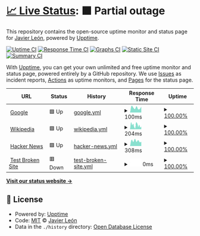 # [📈 Live Status](https://demo.upptime.js.org): <!--live status--> **🟧 Partial outage**

This repository contains the open-source uptime monitor and status page for [Javier León](https://javierleon.dev), powered by [Upptime](https://github.com/upptime/upptime).

[![Uptime CI](https://github.com/jelitox/naup/workflows/Uptime%20CI/badge.svg)](https://github.com/jelitox/naup/actions?query=workflow%3A%22Uptime+CI%22)
[![Response Time CI](https://github.com/jelitox/naup/workflows/Response%20Time%20CI/badge.svg)](https://github.com/jelitox/naup/actions?query=workflow%3A%22Response+Time+CI%22)
[![Graphs CI](https://github.com/jelitox/naup/workflows/Graphs%20CI/badge.svg)](https://github.com/jelitox/naup/actions?query=workflow%3A%22Graphs+CI%22)
[![Static Site CI](https://github.com/jelitox/naup/workflows/Static%20Site%20CI/badge.svg)](https://github.com/jelitox/naup/actions?query=workflow%3A%22Static+Site+CI%22)
[![Summary CI](https://github.com/jelitox/naup/workflows/Summary%20CI/badge.svg)](https://github.com/jelitox/naup/actions?query=workflow%3A%22Summary+CI%22)

With [Upptime](https://upptime.js.org), you can get your own unlimited and free uptime monitor and status page, powered entirely by a GitHub repository. We use [Issues](https://github.com/jelitox/naup/issues) as incident reports, [Actions](https://github.com/jelitox/naup/actions) as uptime monitors, and [Pages](https://demo.upptime.js.org) for the status page.

<!--start: status pages-->
<!-- This summary is generated by Upptime (https://github.com/upptime/upptime) -->
<!-- Do not edit this manually, your changes will be overwritten -->
<!-- prettier-ignore -->
| URL | Status | History | Response Time | Uptime |
| --- | ------ | ------- | ------------- | ------ |
| <img alt="" src="https://icons.duckduckgo.com/ip3/www.google.com.ico" height="13"> [Google](https://www.google.com) | 🟩 Up | [google.yml](https://github.com/jelitox/navup/commits/HEAD/history/google.yml) | <details><summary><img alt="Response time graph" src="./graphs/google/response-time-week.png" height="20"> 100ms</summary><br><a href="https://jelitox.github.io/naup/history/google"><img alt="Response time 100" src="https://img.shields.io/endpoint?url=https%3A%2F%2Fraw.githubusercontent.com%2Fjelitox%2Fnavup%2FHEAD%2Fapi%2Fgoogle%2Fresponse-time.json"></a><br><a href="https://jelitox.github.io/naup/history/google"><img alt="24-hour response time 86" src="https://img.shields.io/endpoint?url=https%3A%2F%2Fraw.githubusercontent.com%2Fjelitox%2Fnavup%2FHEAD%2Fapi%2Fgoogle%2Fresponse-time-day.json"></a><br><a href="https://jelitox.github.io/naup/history/google"><img alt="7-day response time 100" src="https://img.shields.io/endpoint?url=https%3A%2F%2Fraw.githubusercontent.com%2Fjelitox%2Fnavup%2FHEAD%2Fapi%2Fgoogle%2Fresponse-time-week.json"></a><br><a href="https://jelitox.github.io/naup/history/google"><img alt="30-day response time 99" src="https://img.shields.io/endpoint?url=https%3A%2F%2Fraw.githubusercontent.com%2Fjelitox%2Fnavup%2FHEAD%2Fapi%2Fgoogle%2Fresponse-time-month.json"></a><br><a href="https://jelitox.github.io/naup/history/google"><img alt="1-year response time 100" src="https://img.shields.io/endpoint?url=https%3A%2F%2Fraw.githubusercontent.com%2Fjelitox%2Fnavup%2FHEAD%2Fapi%2Fgoogle%2Fresponse-time-year.json"></a></details> | <details><summary><a href="https://jelitox.github.io/naup/history/google">100.00%</a></summary><a href="https://jelitox.github.io/naup/history/google"><img alt="All-time uptime 100.00%" src="https://img.shields.io/endpoint?url=https%3A%2F%2Fraw.githubusercontent.com%2Fjelitox%2Fnavup%2FHEAD%2Fapi%2Fgoogle%2Fuptime.json"></a><br><a href="https://jelitox.github.io/naup/history/google"><img alt="24-hour uptime 100.00%" src="https://img.shields.io/endpoint?url=https%3A%2F%2Fraw.githubusercontent.com%2Fjelitox%2Fnavup%2FHEAD%2Fapi%2Fgoogle%2Fuptime-day.json"></a><br><a href="https://jelitox.github.io/naup/history/google"><img alt="7-day uptime 100.00%" src="https://img.shields.io/endpoint?url=https%3A%2F%2Fraw.githubusercontent.com%2Fjelitox%2Fnavup%2FHEAD%2Fapi%2Fgoogle%2Fuptime-week.json"></a><br><a href="https://jelitox.github.io/naup/history/google"><img alt="30-day uptime 100.00%" src="https://img.shields.io/endpoint?url=https%3A%2F%2Fraw.githubusercontent.com%2Fjelitox%2Fnavup%2FHEAD%2Fapi%2Fgoogle%2Fuptime-month.json"></a><br><a href="https://jelitox.github.io/naup/history/google"><img alt="1-year uptime 100.00%" src="https://img.shields.io/endpoint?url=https%3A%2F%2Fraw.githubusercontent.com%2Fjelitox%2Fnavup%2FHEAD%2Fapi%2Fgoogle%2Fuptime-year.json"></a></details>
| <img alt="" src="https://icons.duckduckgo.com/ip3/en.wikipedia.org.ico" height="13"> [Wikipedia](https://en.wikipedia.org) | 🟩 Up | [wikipedia.yml](https://github.com/jelitox/navup/commits/HEAD/history/wikipedia.yml) | <details><summary><img alt="Response time graph" src="./graphs/wikipedia/response-time-week.png" height="20"> 204ms</summary><br><a href="https://jelitox.github.io/naup/history/wikipedia"><img alt="Response time 217" src="https://img.shields.io/endpoint?url=https%3A%2F%2Fraw.githubusercontent.com%2Fjelitox%2Fnavup%2FHEAD%2Fapi%2Fwikipedia%2Fresponse-time.json"></a><br><a href="https://jelitox.github.io/naup/history/wikipedia"><img alt="24-hour response time 564" src="https://img.shields.io/endpoint?url=https%3A%2F%2Fraw.githubusercontent.com%2Fjelitox%2Fnavup%2FHEAD%2Fapi%2Fwikipedia%2Fresponse-time-day.json"></a><br><a href="https://jelitox.github.io/naup/history/wikipedia"><img alt="7-day response time 204" src="https://img.shields.io/endpoint?url=https%3A%2F%2Fraw.githubusercontent.com%2Fjelitox%2Fnavup%2FHEAD%2Fapi%2Fwikipedia%2Fresponse-time-week.json"></a><br><a href="https://jelitox.github.io/naup/history/wikipedia"><img alt="30-day response time 195" src="https://img.shields.io/endpoint?url=https%3A%2F%2Fraw.githubusercontent.com%2Fjelitox%2Fnavup%2FHEAD%2Fapi%2Fwikipedia%2Fresponse-time-month.json"></a><br><a href="https://jelitox.github.io/naup/history/wikipedia"><img alt="1-year response time 217" src="https://img.shields.io/endpoint?url=https%3A%2F%2Fraw.githubusercontent.com%2Fjelitox%2Fnavup%2FHEAD%2Fapi%2Fwikipedia%2Fresponse-time-year.json"></a></details> | <details><summary><a href="https://jelitox.github.io/naup/history/wikipedia">100.00%</a></summary><a href="https://jelitox.github.io/naup/history/wikipedia"><img alt="All-time uptime 100.00%" src="https://img.shields.io/endpoint?url=https%3A%2F%2Fraw.githubusercontent.com%2Fjelitox%2Fnavup%2FHEAD%2Fapi%2Fwikipedia%2Fuptime.json"></a><br><a href="https://jelitox.github.io/naup/history/wikipedia"><img alt="24-hour uptime 100.00%" src="https://img.shields.io/endpoint?url=https%3A%2F%2Fraw.githubusercontent.com%2Fjelitox%2Fnavup%2FHEAD%2Fapi%2Fwikipedia%2Fuptime-day.json"></a><br><a href="https://jelitox.github.io/naup/history/wikipedia"><img alt="7-day uptime 100.00%" src="https://img.shields.io/endpoint?url=https%3A%2F%2Fraw.githubusercontent.com%2Fjelitox%2Fnavup%2FHEAD%2Fapi%2Fwikipedia%2Fuptime-week.json"></a><br><a href="https://jelitox.github.io/naup/history/wikipedia"><img alt="30-day uptime 100.00%" src="https://img.shields.io/endpoint?url=https%3A%2F%2Fraw.githubusercontent.com%2Fjelitox%2Fnavup%2FHEAD%2Fapi%2Fwikipedia%2Fuptime-month.json"></a><br><a href="https://jelitox.github.io/naup/history/wikipedia"><img alt="1-year uptime 100.00%" src="https://img.shields.io/endpoint?url=https%3A%2F%2Fraw.githubusercontent.com%2Fjelitox%2Fnavup%2FHEAD%2Fapi%2Fwikipedia%2Fuptime-year.json"></a></details>
| <img alt="" src="https://icons.duckduckgo.com/ip3/news.ycombinator.com.ico" height="13"> [Hacker News](https://news.ycombinator.com) | 🟩 Up | [hacker-news.yml](https://github.com/jelitox/navup/commits/HEAD/history/hacker-news.yml) | <details><summary><img alt="Response time graph" src="./graphs/hacker-news/response-time-week.png" height="20"> 308ms</summary><br><a href="https://jelitox.github.io/naup/history/hacker-news"><img alt="Response time 309" src="https://img.shields.io/endpoint?url=https%3A%2F%2Fraw.githubusercontent.com%2Fjelitox%2Fnavup%2FHEAD%2Fapi%2Fhacker-news%2Fresponse-time.json"></a><br><a href="https://jelitox.github.io/naup/history/hacker-news"><img alt="24-hour response time 246" src="https://img.shields.io/endpoint?url=https%3A%2F%2Fraw.githubusercontent.com%2Fjelitox%2Fnavup%2FHEAD%2Fapi%2Fhacker-news%2Fresponse-time-day.json"></a><br><a href="https://jelitox.github.io/naup/history/hacker-news"><img alt="7-day response time 308" src="https://img.shields.io/endpoint?url=https%3A%2F%2Fraw.githubusercontent.com%2Fjelitox%2Fnavup%2FHEAD%2Fapi%2Fhacker-news%2Fresponse-time-week.json"></a><br><a href="https://jelitox.github.io/naup/history/hacker-news"><img alt="30-day response time 271" src="https://img.shields.io/endpoint?url=https%3A%2F%2Fraw.githubusercontent.com%2Fjelitox%2Fnavup%2FHEAD%2Fapi%2Fhacker-news%2Fresponse-time-month.json"></a><br><a href="https://jelitox.github.io/naup/history/hacker-news"><img alt="1-year response time 309" src="https://img.shields.io/endpoint?url=https%3A%2F%2Fraw.githubusercontent.com%2Fjelitox%2Fnavup%2FHEAD%2Fapi%2Fhacker-news%2Fresponse-time-year.json"></a></details> | <details><summary><a href="https://jelitox.github.io/naup/history/hacker-news">100.00%</a></summary><a href="https://jelitox.github.io/naup/history/hacker-news"><img alt="All-time uptime 99.96%" src="https://img.shields.io/endpoint?url=https%3A%2F%2Fraw.githubusercontent.com%2Fjelitox%2Fnavup%2FHEAD%2Fapi%2Fhacker-news%2Fuptime.json"></a><br><a href="https://jelitox.github.io/naup/history/hacker-news"><img alt="24-hour uptime 100.00%" src="https://img.shields.io/endpoint?url=https%3A%2F%2Fraw.githubusercontent.com%2Fjelitox%2Fnavup%2FHEAD%2Fapi%2Fhacker-news%2Fuptime-day.json"></a><br><a href="https://jelitox.github.io/naup/history/hacker-news"><img alt="7-day uptime 100.00%" src="https://img.shields.io/endpoint?url=https%3A%2F%2Fraw.githubusercontent.com%2Fjelitox%2Fnavup%2FHEAD%2Fapi%2Fhacker-news%2Fuptime-week.json"></a><br><a href="https://jelitox.github.io/naup/history/hacker-news"><img alt="30-day uptime 100.00%" src="https://img.shields.io/endpoint?url=https%3A%2F%2Fraw.githubusercontent.com%2Fjelitox%2Fnavup%2FHEAD%2Fapi%2Fhacker-news%2Fuptime-month.json"></a><br><a href="https://jelitox.github.io/naup/history/hacker-news"><img alt="1-year uptime 99.90%" src="https://img.shields.io/endpoint?url=https%3A%2F%2Fraw.githubusercontent.com%2Fjelitox%2Fnavup%2FHEAD%2Fapi%2Fhacker-news%2Fuptime-year.json"></a></details>
| <img alt="" src="https://icons.duckduckgo.com/ip3/thissitedoesnotexist.koj.co.ico" height="13"> [Test Broken Site](https://thissitedoesnotexist.koj.co) | 🟥 Down | [test-broken-site.yml](https://github.com/jelitox/navup/commits/HEAD/history/test-broken-site.yml) | <details><summary><img alt="Response time graph" src="./graphs/test-broken-site/response-time-week.png" height="20"> 0ms</summary><br><a href="https://jelitox.github.io/naup/history/test-broken-site"><img alt="Response time 0" src="https://img.shields.io/endpoint?url=https%3A%2F%2Fraw.githubusercontent.com%2Fjelitox%2Fnavup%2FHEAD%2Fapi%2Ftest-broken-site%2Fresponse-time.json"></a><br><a href="https://jelitox.github.io/naup/history/test-broken-site"><img alt="24-hour response time 0" src="https://img.shields.io/endpoint?url=https%3A%2F%2Fraw.githubusercontent.com%2Fjelitox%2Fnavup%2FHEAD%2Fapi%2Ftest-broken-site%2Fresponse-time-day.json"></a><br><a href="https://jelitox.github.io/naup/history/test-broken-site"><img alt="7-day response time 0" src="https://img.shields.io/endpoint?url=https%3A%2F%2Fraw.githubusercontent.com%2Fjelitox%2Fnavup%2FHEAD%2Fapi%2Ftest-broken-site%2Fresponse-time-week.json"></a><br><a href="https://jelitox.github.io/naup/history/test-broken-site"><img alt="30-day response time 0" src="https://img.shields.io/endpoint?url=https%3A%2F%2Fraw.githubusercontent.com%2Fjelitox%2Fnavup%2FHEAD%2Fapi%2Ftest-broken-site%2Fresponse-time-month.json"></a><br><a href="https://jelitox.github.io/naup/history/test-broken-site"><img alt="1-year response time 0" src="https://img.shields.io/endpoint?url=https%3A%2F%2Fraw.githubusercontent.com%2Fjelitox%2Fnavup%2FHEAD%2Fapi%2Ftest-broken-site%2Fresponse-time-year.json"></a></details> | <details><summary><a href="https://jelitox.github.io/naup/history/test-broken-site">100.00%</a></summary><a href="https://jelitox.github.io/naup/history/test-broken-site"><img alt="All-time uptime 100.00%" src="https://img.shields.io/endpoint?url=https%3A%2F%2Fraw.githubusercontent.com%2Fjelitox%2Fnavup%2FHEAD%2Fapi%2Ftest-broken-site%2Fuptime.json"></a><br><a href="https://jelitox.github.io/naup/history/test-broken-site"><img alt="24-hour uptime 100.00%" src="https://img.shields.io/endpoint?url=https%3A%2F%2Fraw.githubusercontent.com%2Fjelitox%2Fnavup%2FHEAD%2Fapi%2Ftest-broken-site%2Fuptime-day.json"></a><br><a href="https://jelitox.github.io/naup/history/test-broken-site"><img alt="7-day uptime 100.00%" src="https://img.shields.io/endpoint?url=https%3A%2F%2Fraw.githubusercontent.com%2Fjelitox%2Fnavup%2FHEAD%2Fapi%2Ftest-broken-site%2Fuptime-week.json"></a><br><a href="https://jelitox.github.io/naup/history/test-broken-site"><img alt="30-day uptime 100.00%" src="https://img.shields.io/endpoint?url=https%3A%2F%2Fraw.githubusercontent.com%2Fjelitox%2Fnavup%2FHEAD%2Fapi%2Ftest-broken-site%2Fuptime-month.json"></a><br><a href="https://jelitox.github.io/naup/history/test-broken-site"><img alt="1-year uptime 100.00%" src="https://img.shields.io/endpoint?url=https%3A%2F%2Fraw.githubusercontent.com%2Fjelitox%2Fnavup%2FHEAD%2Fapi%2Ftest-broken-site%2Fuptime-year.json"></a></details>

<!--end: status pages-->

[**Visit our status website →**](https://demo.upptime.js.org)

## 📄 License

- Powered by: [Upptime](https://github.com/upptime/upptime)
- Code: [MIT](./LICENSE) © [Javier León](https://javierleon.dev)
- Data in the `./history` directory: [Open Database License](https://opendatacommons.org/licenses/odbl/1-0/)
